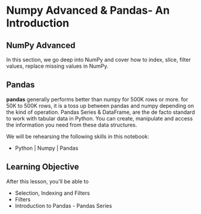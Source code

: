 
# Numpy Advanced & Pandas- An Introduction

## NumPy Advanced
In this section, we go deep into NumPy and cover how to index, slice, filter values, replace missing values in NumPy.


## Pandas
**pandas** generally performs better than numpy for 500K rows or more. for 50K to 500K rows, it is a toss up between pandas and numpy depending on the kind of operation. Pandas Series & DataFrame, are the de facto standard to work with tabular data in Python.  You can create, manipulate and access the information you need from these data structures.

We will be rehearsing the following skills in this notebook:
  * Python | Numpy | Pandas

## Learning Objective
After this lesson, you'll be able to
* Selection, Indexing and Filters
* Filters
* Introduction to Pandas - Pandas Series 


